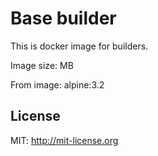 # Base builder
This is docker image for builders.

Image size:  MB

From image: alpine:3.2

## License

MIT: http://mit-license.org
